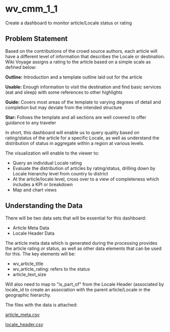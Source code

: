 # wv_cmm_1_1
Create a dashboard to monitor article/Locale status or rating

## Problem Statement

Based on the contributions of the crowd source authors, each article will have a different level of information that describes the Locale or destination. Wiki Voyage assigns a rating to the article based on a simple scale as defined below:

**Outline:** Introduction and a template outline laid out for the article

**Usable:** Enough information to visit the destination and find basic services (eat and sleep) with some references to other highlights

**Guide:** Covers most areas of the template to varying degrees of detail and completion but may deviate from the intended structure

**Star:** Follows the template and all sections are well covered to offer guidance to any traveler

In short, this dashboard will enable us to query quality based on rating/status of the article for a specific Locale, as well as understand the distribution of status in aggregate within a region at various levels.

The visualization will enable to the viewer to:

- Query an individual Locale rating
- Evaluate the distribution of articles by rating/status, drilling down by Locale hierarchy level from country to district
- At the article/locale level, cross over to a view of completeness which includes a KPI or breakdown
- Map and chart views

## Understanding the Data
There will be two data sets that will be essential for this dashboard:
- Article Meta Data
- Locale Header Data

The article meta data which is generated during the processing provides the article rating or status, as well as other data elements that can be used for this. The key elements will be:

- wv_article_title
- wv_article_rating: refers to the status
- article_text_size

Will also need to map to "is_part_of" from the Locale Header (associated by locale_id to create an association with the parent article/Locale in the geographic hierarchy.

The files with the data is attached: 

[article_meta.csv](https://github.com/stevescola/wv_cmm_1_1/files/10778033/article_meta.csv)

[locale_header.csv](https://github.com/stevescola/wv_cmm_1_1/files/10778034/locale_header.csv)

